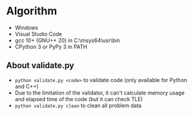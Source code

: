 # Algorithm

- Windows
- Visual Studio Code
- gcc 10+ (GNU++ 20) in C:\msys64\usr\bin
- CPython 3 or PyPy 3 in PATH

## About validate.py

- `python validate.py <code>` to validate code (only available for Python and C++)
- Due to the limitation of the validator, it can't calculate memory usage and elapsed time of the code (but it can check TLE)
- `python validate.py clean` to clean all problem data

